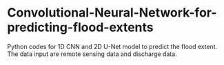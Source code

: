 # Convolutional-Neural-Network-for-predicting-flood-extents
Python codes for 1D CNN and 2D U-Net model to predict the flood extent. The data input are remote sensing data and discharge data.
